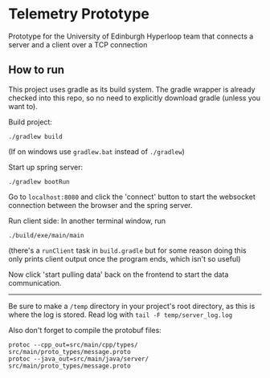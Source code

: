 # Telemetry Prototype

Prototype for the University of Edinburgh Hyperloop team that connects a server and a client over a TCP connection

## How to run
This project uses gradle as its build system. The gradle wrapper is already checked into this repo, so no need to explicitly download gradle (unless you want to).

Build project:
```
./gradlew build
```
(If on windows use `gradlew.bat` instead of `./gradlew`)

Start up spring server:
```
./gradlew bootRun
```

Go to `localhost:8080` and click the 'connect' button to start the websocket connection between the browser and the spring server.

Run client side: In another terminal window, run
```
./build/exe/main/main
```
(there's a `runClient` task in `build.gradle` but for some reason doing this only prints client output once the program ends, which isn't so useful)

Now click 'start pulling data' back on the frontend to start the data communication.

---

Be sure to make a `/temp` directory in your project's root directory, as this is where the log is stored. Read log with `tail -F temp/server_log.log`

Also don't forget to compile the protobuf files:
```
protoc --cpp_out=src/main/cpp/types/ src/main/proto_types/message.proto
protoc --java_out=src/main/java/server/ src/main/proto_types/message.proto
```
